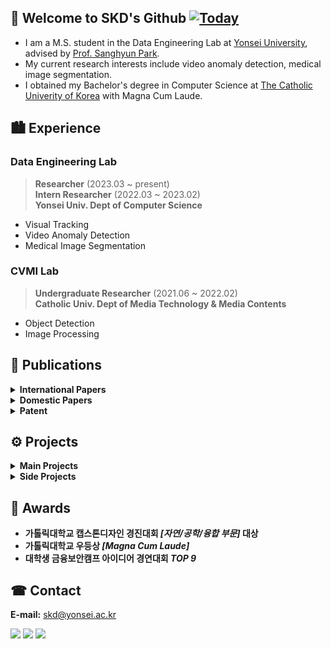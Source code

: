 ## 👋 Welcome to SKD's Github [![Today](https://hits.seeyoufarm.com/api/count/incr/badge.svg?url=https%3A%2F%2Fgithub.com%2Fskiddieahn&count_bg=%2379C83D&title_bg=%23555555&icon=&icon_color=%23E7E7E7&title=hits&edge_flat=false)](https://hits.seeyoufarm.com)

- I am a M.S. student in the Data Engineering Lab at [Yonsei University](https://www.yonsei.ac.kr/sc/), advised by [Prof. Sanghyun Park](http://delab.yonsei.ac.kr/sanghyun/).
- My current research interests include video anomaly detection, medical image segmentation.
- I obtained my Bachelor's degree in Computer Science at [The Catholic Univerity of Korea](https://www.catholic.ac.kr/english/main.do) with Magna Cum Laude.


## 🏙 Experience
### Data Engineering Lab
> **Researcher** (2023.03 ~ present) <br/>**Intern Researcher** (2022.03 ~ 2023.02)   
> **Yonsei Univ. Dept of Computer Science**
- Visual Tracking
- Video Anomaly Detection
- Medical Image Segmentation

### CVMI Lab
> **Undergraduate Researcher** (2021.06 ~ 2022.02)   
> **Catholic Univ. Dept of Media Technology & Media Contents**
- Object Detection 
- Image Processing
  
## 📜 Publications
<details>
<summary><b>International Papers</b></summary>

1. **[SCIE]** Seungkyun Hong*, <ins>Sunghyun Ahn*</ins>, Youngwan Jo, and Sanghyun Park. <b>"Making Anomalies More Anomalous: Video Anomaly Detection Using a Novel Generator and Destroyer"</b> IEEE Access (2024): TBD. (IF: 3.9, JCR: Q2) <b><i>[co-first]</i></b> 
2. Seungkyun Hong*, <ins>Sunghyun Ahn*</ins>, Youngwan Jo, and Sanghyun Park. <b>"Dual Stream Fusion U-Net Transformers for
3D Medical Image Segmentation"</b> IEEE International Conference on Big Data and Smart Computing (BigComp) 2024, regular paper, Feb 2024. <b><i>[co-first]</i></b>

  
</details>

<details>
<summary><b>Domestic Papers</b></summary>

1. 이기정, <ins>안성현</ins>, 김현진 and 박상현. <b>"FFAE: 비디오 이상 탐지를 위한 비디오 프레임 전처리 및 특징 융합 방법"</b> 한국정보과학회 학술발표논문집 (2023): 526-528. [[View](https://www.dbpia.co.kr/journal/articleDetail?nodeId=NODE11705154)]
2. <ins>안성현</ins>, 김환희, 권세인 and 박상현. <b>"C-Swin UNETR: 3D 의료 영상 분할을 위한 채널 어텐션이 적용된 Swin Transformer."</b> 한국정보과학회 학술발표논문집 (2023): 787-789. [[View](https://www.dbpia.co.kr/journal/articleDetail?nodeId=NODE11488179)]
3. <ins>안성현</ins>, 조영완, and 박상현. <b>"다중 객체 비디오에서의 어텐션 기반 단일 객체 추적 모델 연구."</b> 한국정보과학회 학술발표논문집 (2022): 628-630. [[View](https://www.dbpia.co.kr/journal/articleDetail?nodeId=NODE11224192)]
   
</details>

<details>
<summary><b>Patent</b></summary>
  
1. 홍승균, <ins>안성현</ins>, 조영완, 박상현. <b>"이중 어텐션을 이용한 이미지 세그멘테이션 방법 및 이를 활용한 장치."</b> ID: 10-2023-0124697 (2023). [[View](http://delab.yonsei.ac.kr/publications/domestic/patent/2023-09-19-%EC%9D%B4%EC%A4%91%20%EC%96%B4%ED%85%90%EC%85%98%EC%9D%84%20%EC%9D%B4%EC%9A%A9%ED%95%9C%20%EC%9D%B4%EB%AF%B8%EC%A7%80%20%EC%84%B8%EA%B7%B8%EB%A9%98%ED%85%8C%EC%9D%B4%EC%85%98%20%EB%B0%A9%EB%B2%95%20%EB%B0%8F%20%EC%9D%B4%EB%A5%BC%20%ED%99%9C%EC%9A%A9%ED%95%9C%20%EC%9E%A5%EC%B9%98/)]
   
</details>


## ⚙️ Projects
<details>
<summary><b>Main Projects</b></summary>

1. 금융보안캠프. <b>"금융 메타버스 플랫폼 내 GAN을 활용한 손금 인증 서비스."</b> (2022) [[View](https://shacoding.com/2022/08/14/gan%ec%9d%84-%ed%99%9c%ec%9a%a9%ed%95%9c-%ec%86%90%ea%b8%88-%ec%9d%b8%ec%a6%9d-%ec%84%9c%eb%b9%84%ec%8a%a4-%ed%94%84%eb%a1%9c%ec%a0%9d%ed%8a%b8-%ec%95%84%ec%9d%b4%eb%94%94%ec%96%b4/)]
2. 객체지향 패러다임. <b>"가톨릭대 밥 약속 채팅 어플리케이션: WE_EAT."</b> (2022) [[View](https://shacoding.com/2022/06/14/%ea%b0%80%ed%86%a8%eb%a6%ad%eb%8c%80-%eb%b0%a5-%ec%95%bd%ec%86%8d-%ec%b1%84%ed%8c%85-%ec%95%b1-%ea%b0%9d%ec%b2%b4%ec%a7%80%ed%96%a5-%ed%94%84%eb%a1%9c%ec%a0%9d%ed%8a%b8/)][[Code](https://github.com/SkiddieAhn/Project-App-WE_EAT)]
3. 캡스톤 디자인. <b>"AI 기반 냉장고 속 식품 유통기한 관리 챗봇: 프리지."</b> (2022)  [[View](https://shacoding.com/2022/06/05/ai-%ea%b8%b0%eb%b0%98-%eb%83%89%ec%9e%a5%ea%b3%a0-%ec%9c%a0%ed%86%b5%ea%b8%b0%ed%95%9c-%ea%b4%80%eb%a6%ac-%ec%b1%97%eb%b4%87-%ec%ba%a1%ec%8a%a4%ed%86%a4-%ed%94%84%eb%a1%9c%ec%a0%9d%ed%8a%b8/)][[Code](https://github.com/SkiddieAhn/Project-ChatBot-Fridge)] 🏆
4. 연구 과제. <b>"스마트 팜을 위한 오리 객체 검출 및 분석."</b> (2022) [[View](https://shacoding.com/2022/02/07/%ec%97%b0%ea%b5%ac-%ea%b3%bc%ec%a0%9c-duck-farm-604-project/)]

</details>

<details>
<summary><b>Side Projects</b></summary>

1. 이산수학. <b>"우리만의 비밀코드: UBI 암호화."</b> (2021) [[View](https://shacoding.com/2021/12/20/%ec%9a%b0%eb%a6%ac%eb%a7%8c%ec%9d%98-%eb%b9%84%eb%b0%80%ec%bd%94%eb%93%9c-ubi-%ec%95%94%ed%98%b8%ed%99%94/)][[Code](https://github.com/SkiddieAhn/Project-ChatBot-UBI)]
  
</details>


## 🏅 Awards
- **가톨릭대학교 캡스톤디자인 경진대회 <i>[자연/공학/융합 부문]</i> 대상**
- **가톨릭대학교 우등상 <i>[Magna Cum Laude]</i>**
- **대학생 금융보안캠프 아이디어 경연대회 <i>TOP 9</i>**

## ☎ Contact
**E-mail:** skd@yonsei.ac.kr
</p>
<p>
<a href="https://scholar.google.com/citations?user=mKchEwoAAAAJ&hl=ko" target="_blank">
<img src="https://img.shields.io/badge/Google Scholar-4285F4?style=flat&logo=Google Scholar&logoColor=white" /></a>
<a href="https://kr.linkedin.com/in/sunghyun-ann-7ba3892a5?original_referer=https%3A%2F%2Fwww.google.com%2F" target="_blank">
<img src="https://img.shields.io/badge/-LinkedIn-blue?style=flat-square&logo=Linkedin&logoColor=white" /></a>
<a href="https://shacoding.com/" target="_blank">
<img src="https://img.shields.io/badge/Tech Blog-21759B?style=flat-square&logo=wordpress&logoColor=white" /></a>
</p>
